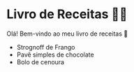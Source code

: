 # Livro de Receitas 👨‍🍳

Olá! Bem-vindo ao meu livro de receitas 👋

- Strognoff de Frango
- Pavê simples de chocolate
- Bolo de cenoura